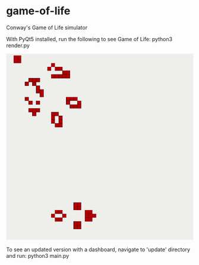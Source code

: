 # game-of-life

Conway's Game of Life simulator

With PyQt5 installed, run the following to see Game of Life:
	python3 render.py

![Basic Game of Life gif](images/game-of-life.gif "basic game of life")

To see an updated version with a dashboard, navigate to 'update' directory and run:
	python3 main.py
